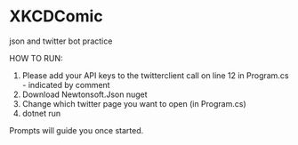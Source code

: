 # XKCDComic
json and twitter bot practice

HOW TO RUN:
1. Please add your API keys to the twitterclient call on line 12 in Program.cs - indicated by comment
2. Download Newtonsoft.Json nuget
3. Change which twitter page you want to open (in Program.cs)
4. dotnet run

Prompts will guide you once started.
